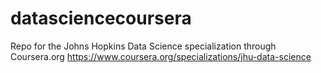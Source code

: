 # datasciencecoursera
Repo for the Johns Hopkins Data Science specialization through Coursera.org https://www.coursera.org/specializations/jhu-data-science
